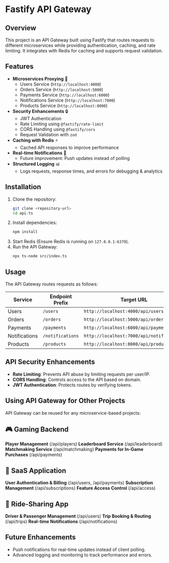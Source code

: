 # Fastify API Gateway

## Overview
This project is an API Gateway built using Fastify that routes requests to different microservices while providing authentication, caching, and rate limiting. It integrates with Redis for caching and supports request validation.

## Features
- **Microservices Proxying** 🚀
  - Users Service (`http://localhost:4000`)
  - Orders Service (`http://localhost:5000`)
  - Payments Service (`http://localhost:6000`)
  - Notifications Service (`http://localhost:7000`)
  - Products Service (`http://localhost:8000`)
- **Security Enhancements** 🔒
  - JWT Authentication
  - Rate Limiting using `@fastify/rate-limit`
  - CORS Handling using `@fastify/cors`
  - Request Validation with `zod`
- **Caching with Redis** ⚡
  - Cached API responses to improve performance
- **Real-time Notifications** 🔔
  - Future improvement: Push updates instead of polling
- **Structured Logging** 📊
  - Logs requests, response times, and errors for debugging & analytics

## Installation

1. Clone the repository:
   ```sh
   git clone <repository-url>
   cd api-ts
   ```
2. Install dependencies:
   ```sh
   npm install
   ```
3. Start Redis (Ensure Redis is running on `127.0.0.1:6379`).
4. Run the API Gateway:
   ```sh
   npx ts-node src/index.ts
   ```

## Usage
The API Gateway routes requests as follows:

| Service         | Endpoint Prefix   | Target URL                   |
|---------------|-----------------|------------------------------|
| Users         | `/users`         | `http://localhost:4000/api/users` |
| Orders        | `/orders`        | `http://localhost:5000/api/orders` |
| Payments      | `/payments`      | `http://localhost:6000/api/payments` |
| Notifications | `/notifications` | `http://localhost:7000/api/notifications` |
| Products      | `/products`      | `http://localhost:8000/api/products` |

## API Security Enhancements
- **Rate Limiting**: Prevents API abuse by limiting requests per user/IP.
- **CORS Handling**: Controls access to the API based on domain.
- **JWT Authentication**: Protects routes by verifying tokens.

## Using API Gateway for Other Projects
API Gateway can be reused for any microservice-based projects:

## 🎮 Gaming Backend
**Player Management** (/api/players)
**Leaderboard Service** (/api/leaderboard)
**Matchmaking Service** (/api/matchmaking)
**Payments for In-Game Purchases** (/api/payments)

## 📅 SaaS Application
**User Authentication & Billing** (/api/users, /api/payments)
**Subscription Management** (/api/subscriptions)
**Feature Access Control** (/api/access)

## 🚖 Ride-Sharing App
**Driver & Passenger Management** (/api/users)
**Trip Booking & Routing** (/api/trips)
**Real-time Notifications** (/api/notifications)

## Future Enhancements
- Push notifications for real-time updates instead of client polling.
- Advanced logging and monitoring to track performance and errors.

